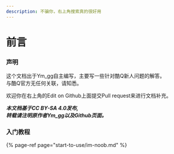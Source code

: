 ```yaml
---
description: 不骗你，右上角搜索真的很好用
---
```


# 前言

### 声明

这个文档出于Ym\_gg自主编写，主要写一些针对酷Q新人问题的解答。  
与酷Q官方无任何关联，请知悉。

欢迎你在右上角的Edit on Github上面提交Pull request来进行文档补充。

_**本文档基于CC BY-SA 4.0发布,   
转载请注明原作者Ym\_gg以及Github页面。**_

### 入门教程

{% page-ref page="start-to-use/im-noob.md" %}



